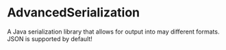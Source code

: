 AdvancedSerialization
=====================

A Java serialization library that allows for output into may different formats. JSON is supported by default!
